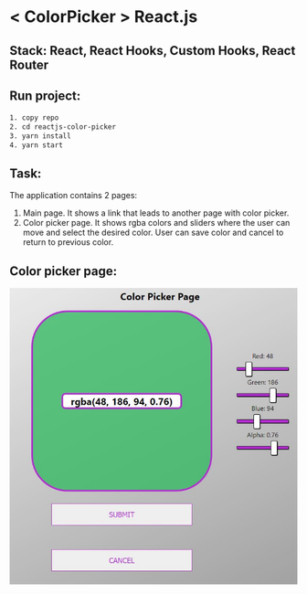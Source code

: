 # < ColorPicker > React.js

## Stack: React, React Hooks, Custom Hooks, React Router

## Run project:

```
1. copy repo
2. cd reactjs-color-picker
3. yarn install
4. yarn start
```

## Task:

The application contains 2 pages:

1. Main page. It shows a link that leads to another page with color picker.
2. Color picker page. It shows rgba colors and sliders where the user can move and select the desired color. User can save color and cancel to return to previous color.

## Color picker page:
![picker](https://github.com/denysoleksiienko/reactjs-color-picker/blob/main/screenshot/color_picker.JPG?raw=true)
